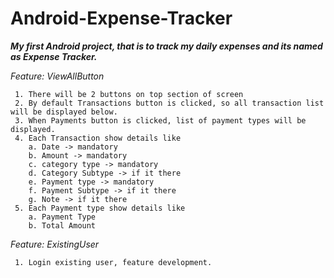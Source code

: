 # Android-Expense-Tracker
**_My first Android project, that is to track my daily expenses and its named as Expense Tracker._**

_Feature: ViewAllButton_
```
 1. There will be 2 buttons on top section of screen
 2. By default Transactions button is clicked, so all transaction list will be displayed below.
 3. When Payments button is clicked, list of payment types will be displayed.
 4. Each Transaction show details like 
    a. Date -> mandatory
    b. Amount -> mandatory
    c. category type -> mandatory
    d. Category Subtype -> if it there
    e. Payment type -> mandatory
    f. Payment Subtype -> if it there
    g. Note -> if it there
 5. Each Payment type show details like
    a. Payment Type
    b. Total Amount 
```

_Feature: ExistingUser_
```
 1. Login existing user, feature development.

```